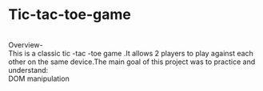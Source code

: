 # Tic-tac-toe-game
<br>
Overview-
<br>
This is a classic tic -tac -toe game .It allows 2 players to play against each other on the same device.The main goal of this project was to practice and understand:
<br>
DOM manipulation
<br>
